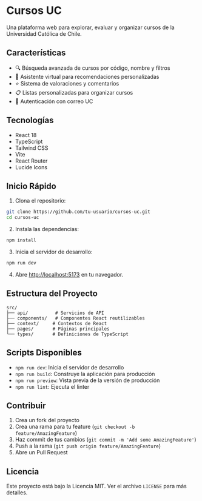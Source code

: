 # Cursos UC

Una plataforma web para explorar, evaluar y organizar cursos de la Universidad Católica de Chile.

## Características

- 🔍 Búsqueda avanzada de cursos por código, nombre y filtros
- 💬 Asistente virtual para recomendaciones personalizadas
- ⭐ Sistema de valoraciones y comentarios
- 📋 Listas personalizadas para organizar cursos
- 👤 Autenticación con correo UC

## Tecnologías

- React 18
- TypeScript
- Tailwind CSS
- Vite
- React Router
- Lucide Icons

## Inicio Rápido

1. Clona el repositorio:
```bash
git clone https://github.com/tu-usuario/cursos-uc.git
cd cursos-uc
```

2. Instala las dependencias:
```bash
npm install
```

3. Inicia el servidor de desarrollo:
```bash
npm run dev
```

4. Abre [http://localhost:5173](http://localhost:5173) en tu navegador.

## Estructura del Proyecto

```
src/
├── api/          # Servicios de API
├── components/   # Componentes React reutilizables
├── context/     # Contextos de React
├── pages/       # Páginas principales
└── types/       # Definiciones de TypeScript
```

## Scripts Disponibles

- `npm run dev`: Inicia el servidor de desarrollo
- `npm run build`: Construye la aplicación para producción
- `npm run preview`: Vista previa de la versión de producción
- `npm run lint`: Ejecuta el linter

## Contribuir

1. Crea un fork del proyecto
2. Crea una rama para tu feature (`git checkout -b feature/AmazingFeature`)
3. Haz commit de tus cambios (`git commit -m 'Add some AmazingFeature'`)
4. Push a la rama (`git push origin feature/AmazingFeature`)
5. Abre un Pull Request

## Licencia

Este proyecto está bajo la Licencia MIT. Ver el archivo `LICENSE` para más detalles.